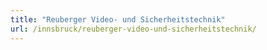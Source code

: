 ```yaml
---
title: "Reuberger Video- und Sicherheitstechnik"
url: /innsbruck/reuberger-video-und-sicherheitstechnik/
---
```

